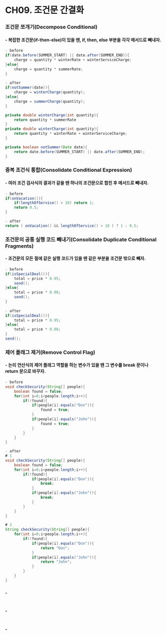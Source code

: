 # CH09. 조건문 간결화

### 조건문 쪼개기(Decompose Conditional)
#### - 복잡한 조건문(if-then-else)이 있을 땐, if, then, else 부분을 각각 메서드로 빼내자.
````java
- before
if(date.before(SUMMER_START) || date.after(SUMMER_END)){
    charge = quantity * winterRate + winterServiceCharge;
}else{
    charge = quantity * summerRate;
}
        
- after
if(notSummer(date)){
    charge = winterCharge(quantity);
}else{
    charge = summerCharge(quantity);
}

private double winterCharge(int quantity){
    return quantity * summerRate
}
private double winterCharge(int quantity){
    return quantity * winterRate + winterServiceCharge;
}

private boolean notSummer(Date date){
    return date.before(SUMMER_START) || date.after(SUMMER_END);
}
````

### 중복 조건식 통합(Consolidate Conditional Expression)
#### - 여러 조건 검사식의 결과가 같을 땐 하나의 조건문으로 합친 후 메서드로 빼내자.
````java
- before
if(onVacation()){
    if(lengthOfService() > 10) return 1;
    return 0.5;
}

- after
return ( onVacation() && lengthOfService() > 10 ) ? 1 : 0.5;
````

### 조건문의 공통 실행 코드 빼내기(Consolidate Duplicate Conditional Fragments)
#### - 조건문의 모든 절에 같은 실행 코드가 있을 땐 같은 부분을 조건문 밖으로 빼자.
````java
- before
if(isSpecialDeal()){
    total = price * 0.95;
    send();
}else{
    total = price * 0.98;
    send();    
}
        
- after
if(isSpecialDeal()){
    total = price * 0.95;
}else{
    total = price * 0.98;
}
send();
````

### 제어 플래그 제거(Remove Control Flag) 
#### - 논리 연산식의 제어 플래그 역할을 하는 변수가 있을 땐 그 변수를 break 문이나 return 문으로 바꾸자.
````java
- before
void checkSecurity(String[] people){
    boolean found = false;
    for(int i=0;i<people.length;i++){
        if(!found){
            if(people[i].equals("Don")){
                found = true;
            }
            if(people[i].equals("John")){
                found = true;
            }
        }
    }
}

- after
# 1
void checkSecurity(String[] people){
    boolean found = false;
    for(int i=0;i<people.length;i++){
        if(!found){
            if(people[i].equals("Don")){
                break;
            }
            if(people[i].equals("John")){
                break;
            }
        }
    }
}

# 2
String checkSecurity(String[] people){
    for(int i=0;i<people.length;i++){
        if(!found){
            if(people[i].equals("Don")){
                return "Don";
            }
            if(people[i].equals("John")){
                return "John";
            }
        }
    }
}
````

### 
#### -
````java
````

### 
#### -
````java
````

### 
#### -
````java
````